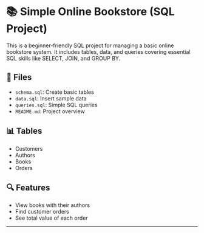 
# 📚 Simple Online Bookstore (SQL Project)

This is a beginner-friendly SQL project for managing a basic online bookstore system. It includes tables, data, and queries covering essential SQL skills like SELECT, JOIN, and GROUP BY.

## 📁 Files

- `schema.sql`: Create basic tables
- `data.sql`: Insert sample data
- `queries.sql`: Simple SQL queries
- `README.md`: Project overview

## 📊 Tables

- Customers
- Authors
- Books
- Orders

## 🔍 Features

- View books with their authors
- Find customer orders
- See total value of each order

---
